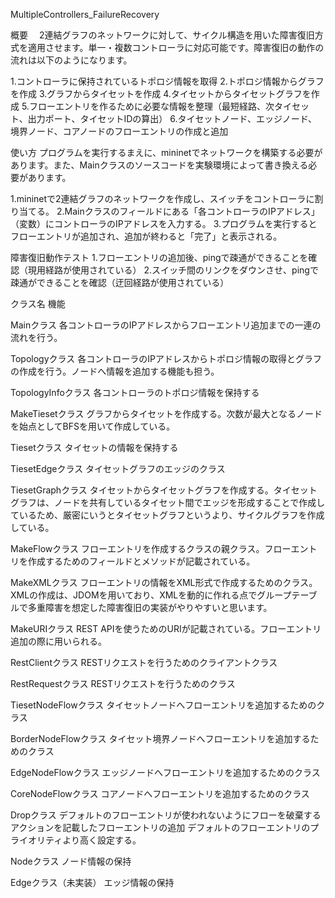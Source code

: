 
MultipleControllers_FailureRecovery

概要
　2連結グラフのネットワークに対して、サイクル構造を用いた障害復旧方式を適用させます。単一・複数コントローラに対応可能です。障害復旧の動作の流れは以下のようになります。
 
1.コントローラに保持されているトポロジ情報を取得
2.トポロジ情報からグラフを作成
3.グラフからタイセットを作成
4.タイセットからタイセットグラフを作成
5.フローエントリを作るために必要な情報を整理（最短経路、次タイセット、出力ポート、タイセットIDの算出）
6.タイセットノード、エッジノード、境界ノード、コアノードのフローエントリの作成と追加

使い方
プログラムを実行するまえに、mininetでネットワークを構築する必要があります。また、Mainクラスのソースコードを実験環境によって書き換える必要があります。

1.mininetで2連結グラフのネットワークを作成し、スイッチをコントローラに割り当てる。
2.Mainクラスのフィールドにある「各コントローラのIPアドレス」（変数）にコントローラのIPアドレスを入力する。
3.プログラムを実行するとフローエントリが追加され、追加が終わると「完了」と表示される。

障害復旧動作テスト
1.フローエントリの追加後、pingで疎通ができることを確認（現用経路が使用されている）
2.スイッチ間のリンクをダウンさせ、pingで疎通ができることを確認（迂回経路が使用されている）

クラス名
機能

Mainクラス
各コントローラのIPアドレスからフローエントリ追加までの一連の流れを行う。

Topologyクラス
各コントローラのIPアドレスからトポロジ情報の取得とグラフの作成を行う。ノードへ情報を追加する機能も担う。

TopologyInfoクラス
各コントローラのトポロジ情報を保持する

MakeTiesetクラス
グラフからタイセットを作成する。次数が最大となるノードを始点としてBFSを用いて作成している。

Tiesetクラス
タイセットの情報を保持する

TiesetEdgeクラス
タイセットグラフのエッジのクラス

TiesetGraphクラス
タイセットからタイセットグラフを作成する。タイセットグラフは、ノードを共有しているタイセット間でエッジを形成することで作成しているため、厳密にいうとタイセットグラフというより、サイクルグラフを作成している。

MakeFlowクラス
フローエントリを作成するクラスの親クラス。フローエントリを作成するためのフィールドとメソッドが記載されている。

MakeXMLクラス
フローエントリの情報をXML形式で作成するためのクラス。XMLの作成は、JDOMを用いており、XMLを動的に作れる点でグループテーブルで多重障害を想定した障害復旧の実装がやりやすいと思います。

MakeURIクラス
REST APIを使うためのURIが記載されている。フローエントリ追加の際に用いられる。

RestClientクラス
RESTリクエストを行うためのクライアントクラス

RestRequestクラス
RESTリクエストを行うためのクラス

TiesetNodeFlowクラス
タイセットノードへフローエントリを追加するためのクラス

BorderNodeFlowクラス
タイセット境界ノードへフローエントリを追加するためのクラス

EdgeNodeFlowクラス
エッジノードへフローエントリを追加するためのクラス

CoreNodeFlowクラス
コアノードへフローエントリを追加するためのクラス

Dropクラス
デフォルトのフローエントリが使われないようにフローを破棄するアクションを記載したフローエントリの追加
デフォルトのフローエントリのプライオリティより高く設定する。

Nodeクラス
ノード情報の保持

Edgeクラス（未実装）
エッジ情報の保持
